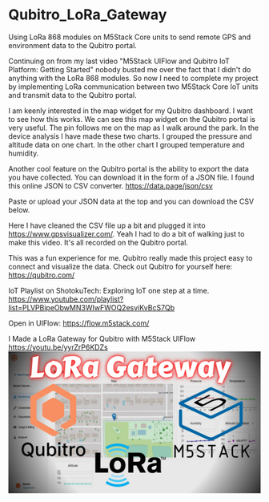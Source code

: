 # Qubitro_LoRa_Gateway
Using LoRa 868 modules on M5Stack Core units to send remote GPS and environment data to the Qubitro portal.

Continuing on from my last video "M5Stack UIFlow and Qubitro IoT Platform: Getting Started" nobody busted me over the fact that I didn't do anything with the LoRa 868 modules. So now I need to complete my project by implementing LoRa communication between two M5Stack Core IoT units and transmit data to the Qubitro portal.

I am keenly interested in the map widget for my Qubitro dashboard. I want to see how this works. We can see this map widget on the Qubitro portal is very useful. The pin follows me on the map as I walk around the park.
In the device analysis I have made these two charts. I grouped the pressure and altitude data on one chart. In the other chart I grouped temperature and humidity.

Another cool feature on the Qubitro portal is the ability to export the data you have collected. You can download it in the form of a JSON file. I found this online JSON to CSV converter. https://data.page/json/csv

Paste or upload your JSON data at the top and you can download the CSV below.

Here I have cleaned the CSV file up a bit and plugged it into https://www.gpsvisualizer.com/. Yeah I had to do a bit of walking just to make this video. It's all recorded on the Qubitro portal.

This was a fun experience for me. Qubitro really made this project easy to connect and visualize the data. Check out Qubitro for yourself here: 
https://qubitro.com/

IoT Playlist on ShotokuTech: Exploring IoT one step at a time.
https://www.youtube.com/playlist?list=PLVPBipeObwMN3WIwFWOQ2esviKvBcS7Qb

Open in UIFlow:
https://flow.m5stack.com/

I Made a LoRa Gateway for Qubitro with M5Stack UIFlow https://youtu.be/yyrZrP6KDZs
![](https://github.com/ShotokuTech/Qubitro_LoRa_Gateway/blob/main/qubitro%20lora%20gateway%20iii.png)
